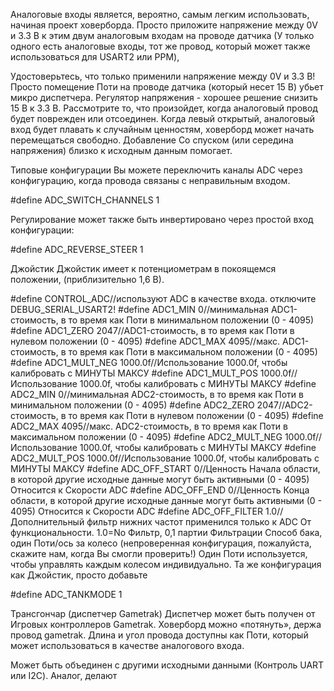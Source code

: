 Аналоговые входы является, вероятно, самым легким использовать, начиная проект ховерборда. Просто приложите напряжение между 0V и 3.3 В к этим двум аналоговым входам на проводе датчика (У только одного есть аналоговые входы, тот же провод, который может также использоваться для USART2 или PPM),

Удостоверьтесь, что только применили напряжение между 0V и 3.3 В! Просто помещение Поти на проводе датчика (который несет 15 В) убьет микро диспетчера. Регулятор напряжения - хорошее решение снизить 15 В к 3.3 В. Рассмотрите то, что произойдет, когда аналоговый провод будет поврежден или отсоединен. Когда левый открытый, аналоговый вход будет плавать к случайным ценностям, ховерборд может начать перемещаться свободно. Добавление Со спуском (или середина напряжения) близко к исходным данным помогает.

Типовые конфигурации
Вы можете переключить каналы ADC через конфигурацию, когда провода связаны с неправильным входом.

#define ADC_SWITCH_CHANNELS 1

Регулирование может также быть инвертировано через простой вход конфигурации:

#define ADC_REVERSE_STEER 1

Джойстик
Джойстик имеет к потенциометрам в покоящемся положении, (приблизительно 1,6 В).

#define CONTROL_ADC//используют ADC в качестве входа. отключите DEBUG_SERIAL_USART2!
#define ADC1_MIN 0//минимальная ADC1-стоимость, в то время как Поти в минимальном положении (0 - 4095)
#define ADC1_ZERO 2047//ADC1-стоимость, в то время как Поти в нулевом положении (0 - 4095)
#define ADC1_MAX 4095//макс. ADC1-стоимость, в то время как Поти в максимальном положении (0 - 4095)
#define ADC1_MULT_NEG 1000.0f//Использование 1000.0f, чтобы калибровать с МИНУТЫ МАКСУ
#define ADC1_MULT_POS 1000.0f//Использование 1000.0f, чтобы калибровать с МИНУТЫ МАКСУ
#define ADC2_MIN 0//минимальная ADC2-стоимость, в то время как Поти в минимальном положении (0 - 4095)
#define ADC2_ZERO 2047//ADC2-стоимость, в то время как Поти в нулевом положении (0 - 4095)
#define ADC2_MAX 4095//макс. ADC2-стоимость, в то время как Поти в максимальном положении (0 - 4095)
#define ADC2_MULT_NEG 1000.0f//Использование 1000.0f, чтобы калибровать с МИНУТЫ МАКСУ
#define ADC2_MULT_POS 1000.0f//Использование 1000.0f, чтобы калибровать с МИНУТЫ МАКСУ
#define ADC_OFF_START 0//Ценность Начала области, в которой другие исходные данные могут быть активными (0 - 4095) Относится к Скорости ADC
#define ADC_OFF_END 0//Ценность Конца области, в которой другие исходные данные могут быть активными (0 - 4095) Относится к Скорости ADC
#define ADC_OFF_FILTER 1.0//Дополнительный фильтр нижних частот применился только к ADC От функциональности. 1.0=No Фильтр, 0,1 партии Фильтрации
Способ бака, один Поти/ось за колесо
(непроверенная конфигурация, пожалуйста, скажите нам, когда Вы смогли проверить!) Один Поти используется, чтобы управлять каждым колесом индивидуально. Та же конфигурация как Джойстик, просто добавьте

#define ADC_TANKMODE 1

Трансгончар (диспетчер Gametrak)
Диспетчер может быть получен от Игровых контроллеров Gametrak. Ховерборд можно «потянуть», держа провод gametrak. Длина и угол провода доступны как Поти, который может использоваться в качестве аналогового входа.

Может быть объединен с другими исходными данными (Контроль UART или I2C). Аналог, делают
